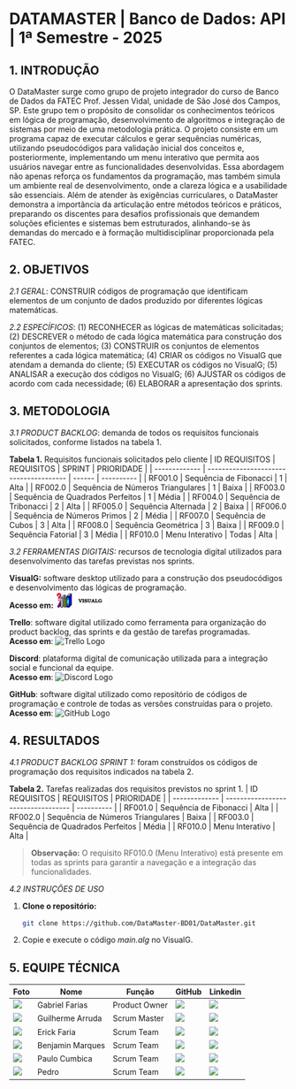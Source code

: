 # DATAMASTER | Banco de Dados: API | 1ª Semestre - 2025

## 1. INTRODUÇÃO
O DataMaster surge como grupo de projeto integrador do curso de Banco de Dados da FATEC Prof. Jessen Vidal, unidade de São José dos Campos, SP.  Este grupo tem o propósito de consolidar os conhecimentos teóricos em lógica de programação, desenvolvimento de algoritmos e integração de sistemas por meio de uma metodologia prática. O projeto consiste em um programa capaz de executar cálculos e gerar sequências numéricas, utilizando pseudocódigos para validação inicial dos conceitos e, posteriormente, implementando um menu interativo que permita aos usuários navegar entre as funcionalidades desenvolvidas. Essa abordagem não apenas reforça os fundamentos da programação, mas também simula um ambiente real de desenvolvimento, onde a clareza lógica e a usabilidade são essenciais. Além de atender às exigências curriculares, o DataMaster demonstra a importância da articulação entre métodos teóricos e práticos, preparando os discentes para desafios profissionais que demandem soluções eficientes e sistemas bem estruturados, alinhando-se às demandas do mercado e à formação multidisciplinar proporcionada pela FATEC.

## 2. OBJETIVOS
*2.1 GERAL*: CONSTRUIR códigos de programação que identificam elementos de um conjunto de dados produzido por diferentes lógicas matemáticas.

*2.2 ESPECÍFICOS*: (1) RECONHECER as lógicas de matemáticas solicitadas; (2) DESCREVER o método de cada lógica matemática para construção dos conjuntos de elementos; (3) CONSTRUIR os conjuntos de elementos referentes a cada lógica matemática; (4) CRIAR os códigos no VisualG que atendam a demanda do cliente; (5) EXECUTAR os códigos no VisualG; (5) ANALISAR a execução dos códigos no VisualG; (6) AJUSTAR os códigos de acordo com cada necessidade; (6) ELABORAR a apresentação dos sprints.

## 3. METODOLOGIA
*3.1 PRODUCT BACKLOG*: demanda de todos os requisitos funcionais solicitados, conforme listados na tabela 1.

**Tabela 1.** Requisitos funcionais solicitados pelo cliente
| ID REQUISITOS |               REQUISITOS               | SPRINT | PRIORIDADE |
| ------------- | -------------------------------------- | ------ | ---------- |
|    RF001.0    | Sequência de Fibonacci                 |   1    |    Alta    |
|    RF002.0    | Sequência de Números Triangulares      |   1    |    Baixa   |
|    RF003.0    | Sequência de Quadrados Perfeitos       |   1    |    Média   |
|    RF004.0    | Sequência de Tribonacci                |   2    |    Alta    |
|    RF005.0    | Sequência Alternada                    |   2    |    Baixa   |
|    RF006.0    | Sequência de Números Primos            |   2    |    Média   |
|    RF007.0    | Sequência de Cubos                     |   3    |    Alta    |
|    RF008.0    | Sequência Geométrica                   |   3    |    Baixa   |
|    RF009.0    | Sequência Fatorial                     |   3    |    Média   |
|    RF010.0    | Menu Interativo                        | Todas  |    Alta    |

*3.2 FERRAMENTAS DIGITAIS:* recursos de tecnologia digital utilizados para desenvolvimento das tarefas previstas nos sprints.

**VisualG:** software desktop utilizado para a construção dos pseudocódigos e desenvolvimento das lógicas de programação.  
**Acesso em:** <img src="src/img_team/Logo_VisualG.jpg" width="95px">  

**Trello**: software digital utilizado como ferramenta para organização do product backlog, das sprints e da gestão de tarefas programadas.  
**Acesso em**: ![Trello Logo](https://img.shields.io/badge/Trello-0052CC?style=for-the-badge&logo=trello&logoColor=white)  

**Discord**: plataforma digital de comunicação utilizada para a integração social e funcional da equipe.  
**Acesso em**: ![Discord Logo](https://img.shields.io/badge/Discord-7289DA?style=for-the-badge&logo=discord&logoColor=white)  

**GitHub**: software digital utilizado como repositório de códigos de programação e controle de todas as versões construídas para o projeto. 
**Acesso em**: ![GitHub Logo](https://img.shields.io/badge/GitHub-100000?style=for-the-badge&logo=github&logoColor=white)  

## 4. RESULTADOS
*4.1 PRODUCT BACKLOG SPRINT 1:* foram construídos os códigos de programação dos requisitos indicados na tabela 2.

**Tabela 2.** Tarefas realizadas dos requisitos previstos no sprint 1.
| ID REQUISITOS |              REQUISITOS            | PRIORIDADE |
| ------------- | ---------------------------------- | ---------- |
|    RF001.0    | Sequência de Fibonacci             |    Alta    |
|    RF002.0    | Sequência de Números Triangulares  |    Baixa   |
|    RF003.0    | Sequência de Quadrados Perfeitos   |    Média   |
|    RF010.0    | Menu Interativo                    |    Alta    |

> **Observação:** O requisito RF010.0 (Menu Interativo) está presente em todas as sprints para garantir a navegação e a integração das funcionalidades.
  
*4.2 INSTRUÇÕES DE USO*
1. **Clone o repositório:**
   ```bash
   git clone https://github.com/DataMaster-BD01/DataMaster.git
2. Copie e execute o código *main.alg* no VisualG.
   
## 5. EQUIPE TÉCNICA

| Foto                            | Nome               | Função          | GitHub                                                                                                                      | Linkedin                                                                                                                  |
| ------------------------------- | ------------------ | --------------- | --------------------------------------------------------------------------------------------------------------------------- | ------------------------------------------------------------------------------------------------------------------------- |
| <img src="src/img_team/Gabriel.jpg" width=50px> | Gabriel Farias     | Product Owner   | <a href="https://github.com/FariasTheProgrammer"><img src="https://img.shields.io/badge/GitHub-100000?style=for-the-badge&logo=github&logoColor=white"></a>     | <a href="https://www.linkedin.com/in/gabrielrodfarias/"><img src="https://img.shields.io/badge/LinkedIn-0077B5?style=for-the-badge&logo=linkedin&logoColor=white"></a> |
| <img src="src/img_team/Guilherme.jpg" width=50px> | Guilherme Arruda   | Scrum Master    | <a href="https://github.com/guiggaaz"><img src="https://img.shields.io/badge/GitHub-100000?style=for-the-badge&logo=github&logoColor=white"></a>     | <a href="linkedin.com/in/guilherme-almeida-de-arruda-368959332"><img src="https://img.shields.io/badge/LinkedIn-0077B5?style=for-the-badge&logo=linkedin&logoColor=white"></a> |
| <img src="src/img_team/Erick.jpg" width=50px>     | Erick Faria        | Scrum Team      | <a href="https://github.com/ErickvFaria"><img src="https://img.shields.io/badge/GitHub-100000?style=for-the-badge&logo=github&logoColor=white"></a> | <a href="https://www.linkedin.com/in/%C3%A9rick-vin%C3%ADcius-79193b253/"><img src="https://img.shields.io/badge/LinkedIn-0077B5?style=for-the-badge&logo=linkedin&logoColor=white"></a> |
| <img src="src/img_team/Benjamin.jpeg" width=50px>  | Benjamin Marques   | Scrum Team      | <a href="https://github.com/maarquueess"><img src="https://img.shields.io/badge/GitHub-100000?style=for-the-badge&logo=github&logoColor=white"></a>     | <a href="https://www.linkedin.com/in/benjamin-do-prado-marques-benedito-48a4bb359?trk=contact-info"><img src="https://img.shields.io/badge/LinkedIn-0077B5?style=for-the-badge&logo=linkedin&logoColor=white"></a> |
| <img src="src/img_team/Paulo.jpeg" width=50px>     | Paulo Cumbica      | Scrum Team      | <a href="https://github.com/cumbicaphs"><img src="https://img.shields.io/badge/GitHub-100000?style=for-the-badge&logo=github&logoColor=white"></a>     | <a href="https://www.linkedin.com/in/paulo-h-s-cumbica-ba64711b7/"><img src="https://img.shields.io/badge/LinkedIn-0077B5?style=for-the-badge&logo=linkedin&logoColor=white"></a> |
| <img src="src/img_team/Pedro.jpeg" width=50px>     | Pedro              | Scrum Team      | <a href="https://github.com/pedroquirino"><img src="https://img.shields.io/badge/GitHub-100000?style=for-the-badge&logo=github&logoColor=white"></a>     | <a href="https://www.linkedin.com/in/pedro-quirino-909aa8270/"><img src="https://img.shields.io/badge/LinkedIn-0077B5?style=for-the-badge&logo=linkedin&logoColor=white"></a> |

